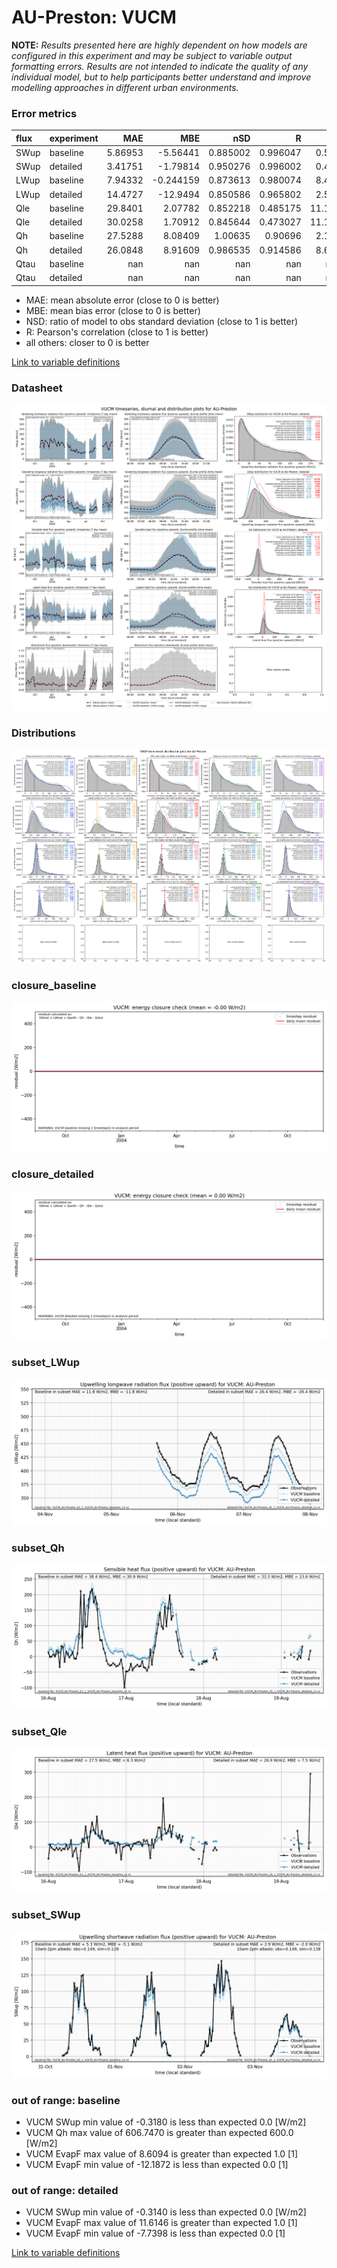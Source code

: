 # AU-Preston: VUCM

**NOTE:** *Results presented here are highly dependent on how models are configured in this experiment and may be subject to variable output formatting errors. Results are not intended to indicate the quality of any individual model, but to help participants better understand and improve modelling approaches in different urban environments.*

### Error metrics

| flux   | experiment   |       MAE |        MBE |        nSD |          R |     5th |    95th |      RMSE |      cRMSE |       AMBE |        1-nSD |          1-R |     nSkewness |   nKurtosis |     Overlap |
|:-------|:-------------|----------:|-----------:|-----------:|-----------:|--------:|--------:|----------:|-----------:|-----------:|-------------:|-------------:|--------------:|------------:|------------:|
| SWup   | baseline     |   5.86953 |  -5.56441  |   0.885002 |   0.996047 |   0.563 |  17.636 |   8.65158 |   0.142202 |   5.56441  |   0.114998   |   0.00395294 |   0.0968863   |    0.211826 |   0.0739672 |
| SWup   | detailed     |   3.41751 |  -1.79814  |   0.950276 |   0.996002 |   0.472 |   7.928 |   5.00897 |   0.100352 |   1.79814  |   0.0497237  |   0.00399783 |   0.0974703   |    0.204124 |   0.0775112 |
| LWup   | baseline     |   7.94332 |  -0.244159 |   0.873613 |   0.980074 |   8.426 |   8.041 |   9.4712  |   0.225365 |   0.244159 |   0.126387   |   0.0199263  |   0.188929    |    0.556487 |   0.122475  |
| LWup   | detailed     |  14.4727  | -12.9494   |   0.850586 |   0.965802 |   2.558 |  21.925 |  17.6003  |   0.283727 |  12.9494   |   0.149414   |   0.0341979  |   0.256294    |    0.776749 |   0.168973  |
| Qle    | baseline     |  29.8401  |   2.07782  |   0.852218 |   0.485175 |  11.139 |   7.187 |  49.4284  |   0.948327 |   2.07782  |   0.147782   |   0.514825   |   0.357291    |    0.306891 |   0.142811  |
| Qle    | detailed     |  30.0258  |   1.70912  |   0.845644 |   0.473027 |  11.159 |   9.243 |  49.845   |   0.956603 |   1.70912  |   0.154356   |   0.526973   |   0.347597    |    0.26856  |   0.145455  |
| Qh     | baseline     |  27.5288  |   8.08409  |   1.00635  |   0.90696  |   2.124 |   1.643 |  40.6254  |   0.432784 |   8.08409  |   0.00634715 |   0.0930403  |   0.000243236 |    0.156289 |   0.200653  |
| Qh     | detailed     |  26.0848  |   8.91609  |   0.986535 |   0.914586 |   8.665 |   3.984 |  38.8231  |   0.410743 |   8.91609  |   0.0134646  |   0.0854143  |   0.0548572   |    0.223231 |   0.211389  |
| Qtau   | baseline     | nan       | nan        | nan        | nan        | nan     | nan     | nan       | nan        | nan        | nan          | nan          | nan           |  nan        | nan         |
| Qtau   | detailed     | nan       | nan        | nan        | nan        | nan     | nan     | nan       | nan        | nan        | nan          | nan          | nan           |  nan        | nan         |

 - MAE: mean absolute error (close to 0 is better)
 - MBE: mean bias error (close to 0 is better)
 - NSD: ratio of model to obs standard deviation (close to 1 is better)
 - R: Pearson's correlation (close to 1 is better)
 - all others: closer to 0 is better

[Link to variable definitions](../modelattrs/variable_definitions.md)

### <a name="datasheet"></a>Datasheet
[![VUCM_AU-Preston_Datasheet.png](VUCM_AU-Preston_Datasheet.png)](VUCM_AU-Preston_Datasheet.png)

### <a name="distributions"></a>Distributions
[![VUCM_AU-Preston_Distributions.png](VUCM_AU-Preston_Distributions.png)](VUCM_AU-Preston_Distributions.png)

### <a name="closure_baseline"></a>closure_baseline
[![VUCM_AU-Preston_closure_baseline.png](VUCM_AU-Preston_closure_baseline.png)](VUCM_AU-Preston_closure_baseline.png)

### <a name="closure_detailed"></a>closure_detailed
[![VUCM_AU-Preston_closure_detailed.png](VUCM_AU-Preston_closure_detailed.png)](VUCM_AU-Preston_closure_detailed.png)

### <a name="subset_lwup"></a>subset_LWup
[![VUCM_AU-Preston_subset_LWup.png](VUCM_AU-Preston_subset_LWup.png)](VUCM_AU-Preston_subset_LWup.png)

### <a name="subset_qh"></a>subset_Qh
[![VUCM_AU-Preston_subset_Qh.png](VUCM_AU-Preston_subset_Qh.png)](VUCM_AU-Preston_subset_Qh.png)

### <a name="subset_qle"></a>subset_Qle
[![VUCM_AU-Preston_subset_Qle.png](VUCM_AU-Preston_subset_Qle.png)](VUCM_AU-Preston_subset_Qle.png)

### <a name="subset_swup"></a>subset_SWup
[![VUCM_AU-Preston_subset_SWup.png](VUCM_AU-Preston_subset_SWup.png)](VUCM_AU-Preston_subset_SWup.png)

### out of range: baseline

 - VUCM SWup min value of -0.3180 is less than expected 0.0 [W/m2]
 - VUCM Qh max value of 606.7470 is greater than expected 600.0 [W/m2]
 - VUCM EvapF max value of 8.6094 is greater than expected 1.0 [1]
 - VUCM EvapF min value of -12.1872 is less than expected 0.0 [1]

### out of range: detailed

 - VUCM SWup min value of -0.3140 is less than expected 0.0 [W/m2]
 - VUCM EvapF max value of 11.6146 is greater than expected 1.0 [1]
 - VUCM EvapF min value of -7.7398 is less than expected 0.0 [1]


[Link to variable definitions](../modelattrs/variable_definitions.md)

